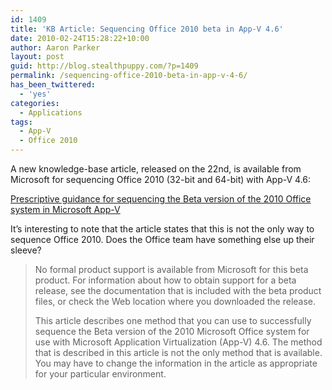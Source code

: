 ```yaml
---
id: 1409
title: 'KB Article: Sequencing Office 2010 beta in App-V 4.6'
date: 2010-02-24T15:28:22+10:00
author: Aaron Parker
layout: post
guid: http://blog.stealthpuppy.com/?p=1409
permalink: /sequencing-office-2010-beta-in-app-v-4-6/
has_been_twittered:
  - 'yes'
categories:
  - Applications
tags:
  - App-V
  - Office 2010
---
```

A new&nbsp;knowledge-base&nbsp;article, released on the 22nd, is available from Microsoft for sequencing Office 2010 (32-bit and 64-bit) with App-V 4.6:

<a href="http://support.microsoft.com/kb/980861" mce_href="http://support.microsoft.com/kb/980861">Prescriptive guidance for sequencing the Beta version of the 2010 Office system in Microsoft App-V</a>

It&#8217;s interesting to note that the article states that this is not the only way to sequence Office 2010. Does the Office team have something else up their sleeve?

> No formal product support is available from Microsoft for this beta product. For information about how to obtain support for a beta release, see the documentation that is included with the beta product files, or check the Web location where you downloaded the release.
> 
> This article describes one method that you can use to successfully sequence the Beta version of the 2010 Microsoft Office system for use with Microsoft Application Virtualization (App-V) 4.6. The method that is described in this article is not the only method that is available. You may have to change the information in the article as appropriate for your particular environment.